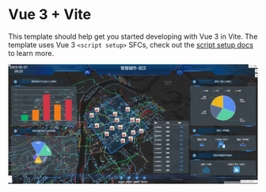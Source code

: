 # Vue 3 + Vite

This template should help get you started developing with Vue 3 in Vite. The template uses Vue 3 `<script setup>` SFCs, check out the [script setup docs](https://v3.vuejs.org/api/sfc-script-setup.html#sfc-script-setup) to learn more.

![Image text](https://github.com/haoxiangyu123/city_mapboxgl_antvl7_ElementUI_VUE/blob/master/images/交通事故查询.png)
